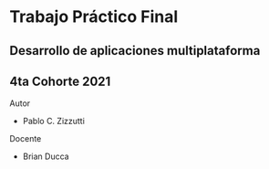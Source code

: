 # Trabajo Práctico Final

## Desarrollo de aplicaciones multiplataforma

## 4ta Cohorte 2021

Autor

* Pablo C. Zizzutti

Docente 

* Brian Ducca
